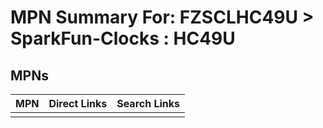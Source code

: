 



# MPN Summary For: FZSCLHC49U > SparkFun-Clocks : HC49U

## MPNs
  

|MPN|Direct Links|Search Links|
| :--- | :--- | :--- |
||||
